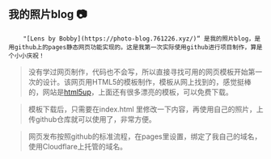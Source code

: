 ## 我的照片blog :camera:

        "[Lens by Bobby](https://photo-blog.761226.xyz/)“ 是我的照片blog，是用github上的pages静态网页功能实现的。这是我第一次实际使用github进行项目制作，算是个小小庆祝！

> 没有学过网页制作，代码也不会写，所以直接寻找可用的网页模板开始第一次的设计。该网页用HTML5的模板制作，模板从网上找到的，感觉挺棒的，网站是[html5up](https://html5up.net)，上面还有很多漂亮的模板，可以免费下载。

> 模板下载后，只需要在index.html 里修改一下内容，再使用自己的照片，上传github仓库就可以使用了，非常方便。

> 网页发布按照github的标准流程，在pages里设置，绑定了我自己的域名，使用Cloudflare上托管的域名。
